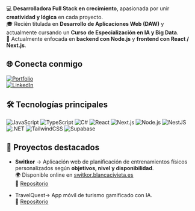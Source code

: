 💻 **Desarrolladora Full Stack en crecimiento**, apasionada por unir **creatividad y lógica** en cada proyecto.  
🎓 Recién titulada en **Desarrollo de Aplicaciones Web (DAW)** y actualmente cursando un **Curso de Especialización en IA y Big Data**.  
🚀 Actualmente enfocada en **backend con Node.js** y **frontend con React / Next.js**.  




## 🌐 Conecta conmigo
[![Portfolio](https://img.shields.io/badge/🌍%20Portfolio-blancacivieta.es-blue)](https://blancacivieta.es)  
[![LinkedIn](https://img.shields.io/badge/LinkedIn-Blanca%20Civieta-blue?logo=linkedin)](https://linkedin.com/in/blanca-civieta-bermejo-9104a1348/)    




## 🛠️ Tecnologías principales
![JavaScript](https://img.shields.io/badge/JavaScript-F7DF1E?logo=javascript&logoColor=black)
![TypeScript](https://img.shields.io/badge/TypeScript-3178C6?logo=typescript&logoColor=white)
![C#](https://img.shields.io/badge/C%23-239120?logo=c-sharp&logoColor=white)
![React](https://img.shields.io/badge/React-20232A?logo=react&logoColor=61DAFB)
![Next.js](https://img.shields.io/badge/Next.js-000000?logo=nextdotjs&logoColor=white)
![Node.js](https://img.shields.io/badge/Node.js-339933?logo=node.js&logoColor=white)
![NestJS](https://img.shields.io/badge/NestJS-E0234E?logo=nestjs&logoColor=white)
![.NET](https://img.shields.io/badge/.NET-512BD4?logo=dotnet&logoColor=white)
![TailwindCSS](https://img.shields.io/badge/TailwindCSS-06B6D4?logo=tailwindcss&logoColor=white)
![Supabase](https://img.shields.io/badge/Supabase-3ECF8E?logo=supabase&logoColor=white)




## 🚀 Proyectos destacados
- **Switkor** → Aplicación web de planificación de entrenamientos físicos personalizados según **objetivos, nivel y disponibilidad**.  
  🌍 Disponible online en [switkor.blancacivieta.es](https://switkor.blancacivieta.es)  
  🔗 [Repositorio](https://github.com/BCivieta/Switkor)  

- TravelQuest→ App móvil de turismo gamificado con IA.  
  🔗 [Repositorio](https://github.com/BCivieta/TravelQuest)  
 

